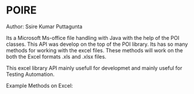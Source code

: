 POIRE
=====
Author: Ssire Kumar Puttagunta

Its a Microsoft Ms-office file handling with Java with the help of the POI classes. This API was develop on the top
of the POI library. Its has so many methods for working with the excel files. These methods will work on the both the 
Excel formats .xls and .xlsx files.

This excel library API mainly usefull for developmet and mainly useful for Testing Automation.

Example Methods on Excel:




